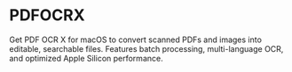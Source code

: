 # PDFOCRX
Get PDF OCR X for macOS to convert scanned PDFs and images into editable, searchable files. Features batch processing, multi-language OCR, and optimized Apple Silicon performance.
